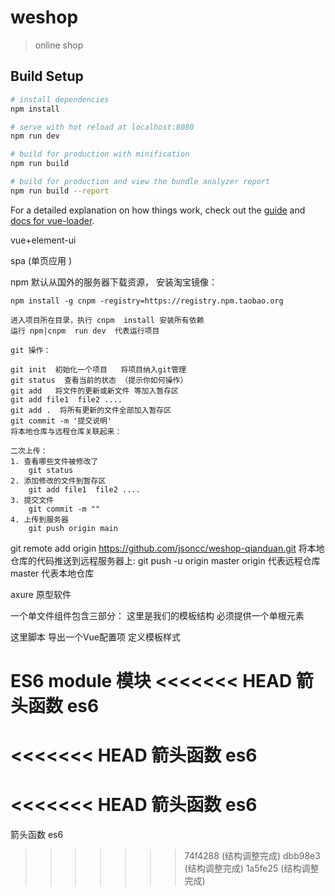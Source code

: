 # weshop

> online shop 

## Build Setup

``` bash
# install dependencies
npm install

# serve with hot reload at localhost:8080
npm run dev

# build for production with minification
npm run build

# build for production and view the bundle analyzer report
npm run build --report
```

For a detailed explanation on how things work, check out the [guide](http://vuejs-templates.github.io/webpack/) and [docs for vue-loader](http://vuejs.github.io/vue-loader).



  vue+element-ui

  spa (单页应用 )

  npm  默认从国外的服务器下载资源，
  安装淘宝镜像：

    npm install -g cnpm -registry=https://registry.npm.taobao.org
    
    进入项目所在目录，执行 cnpm  install 安装所有依赖
    运行 npm|cnpm  run dev  代表运行项目
    
    git 操作：
    
    git init  初始化一个项目   将项目纳入git管理
    git status  查看当前的状态 （提示你如何操作）
    git add   将文件的更新或新文件 等加入暂存区
    git add file1  file2 ....
    git add .  将所有更新的文件全部加入暂存区
    git commit -m '提交说明'
    将本地仓库与远程仓库关联起来：
    
```text
二次上传：
1. 查看哪些文件被修改了
    git status
2. 添加修改的文件到暂存区
    git add file1  file2 ....
3. 提交文件
    git commit -m ""
4. 上传到服务器
    git push origin main
```

 

  git remote add origin https://github.com/jsoncc/weshop-qianduan.git
    将本地仓库的代码推送到远程服务器上:
   git push -u origin master
   origin 代表远程仓库
   master 代表本地仓库


axure 原型软件

 一个单文件组件包含三部分：
  <template></template>   这里是我们的模板结构  必须提供一个单根元素
  <script></script>   这里脚本 导出一个Vue配置项
  <style></style>    定义模板样式

   ES6 module  模块
<<<<<<< HEAD
   箭头函数  es6  
=======
<<<<<<< HEAD
   箭头函数  es6  
=======
<<<<<<< HEAD
   箭头函数  es6  
=======
   箭头函数  es6  
>>>>>>> 74f4288 (结构调整完成)
>>>>>>> dbb98e3 (结构调整完成)
>>>>>>> 1a5fe25 (结构调整完成)
